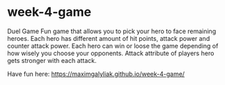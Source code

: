 # week-4-game
Duel Game 
Fun game that allows you to pick your hero to face remaining heroes.
Each hero has different amount of hit points, attack power and counter attack power.
Each hero can win or loose the game depending of how wisely you choose your opponents.
Attack attribute of players hero gets stronger with each attack.

Have fun here:  https://maximgalyliak.github.io/week-4-game/
